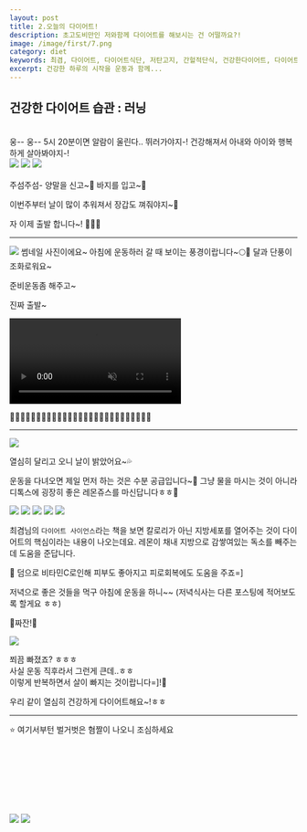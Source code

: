 ```yaml
---
layout: post
title: 2.오늘의 다이어트!
description: 초고도비만인 저와함께 다이어트를 해보시는 건 어떨까요?!
image: /image/first/7.png
category: diet
keywords: 최겸, 다이어트, 다이어트식단, 저탄고지, 간헐적단식, 건강한다이어트, 다이어트과학, 과학적 다이어트
excerpt: 건강한 하루의 시작을 운동과 함께...
---
```


<h2 class="posth2"> 건강한 다이어트 습관 : 러닝 </h2>

<br>
웅-- 웅-- 5시 20분이면 알람이 울린다..  
뛰러가야지-! 건강해져서 아내와 아이와 행복하게 살아봐야지-!

<div class="vertical_group">
    <img class="vertical" src="/image/first/4.png">
    <img class="vertical" src="/image/first/5.png">
    <img class="vertical" src="/image/first/6.png">
</div>
<br>
주섬주섬- 양말을 신고~🧦 바지를 입고~👖

이번주부터 날이 많이 추워져서 장갑도 껴줘야지~🧤

자 이제 출발 합니다~! 🏃‍♂️🏃

<hr>

<img class="vertical" src="/image/first/7.png">
썸네일 사진이에요~   
아침에 운동하러 갈 때 보이는 풍경이랍니다~🌕🍂  
달과 단풍이 조화로워요~

준비운동좀 해주고~

진짜 출발~

<video src="/image/first/8.mp4" type="mp4" autoplay loop muted>
</video>

🏃‍♂️🏃🏃‍♂️🏃🏃‍♂️🏃🏃‍♂️🏃🏃‍♂️🏃🏃‍♂️🏃🏃‍♂️🏃🏃‍♂️🏃🏃‍♂️🏃

<hr>

<img class="vertical" src="/image/first/9.png">

열심히 달리고 오니 날이 밝았어요~💦

운동을 다녀오면 제일 먼저 하는 것은 수분 공급입니다~🐬
그냥 물을 마시는 것이 아니라 디톡스에 굉장히 좋은 레몬쥬스를 마신답니다ㅎㅎ🍋

<div class="vertical_group">
    <img class="vertical" src="/image/first/10.png">
    <img class="vertical" src="/image/first/11.png">
    <img class="vertical" src="/image/first/12.png">
    <img class="vertical" src="/image/first/13.png">
    <img class="vertical" src="/image/first/14.png"> 
</div>

최겸님의 `다이어트 사이언스`라는 책을 보면 칼로리가 아닌 지방세포를 열어주는 것이 다이어트의 핵심이라는 내용이 나오는데요.
레몬이 채내 지방으로 감쌓여있는 독소를 빼주는데 도움을 준답니다.

🎁 덤으로 비타민C로인해 피부도 좋아지고 피로회복에도 도움을 주죠=]

저녁으로 좋은 것들을 먹구 아침에 운동을 하니~~
(저녁식사는 다른 포스팅에 적어보도록 할게요 ㅎㅎ)

🌟짜잔!🌟

<img class="vertical" src="/image/first/15.png">

쬐끔 빠졌죠? ㅎㅎㅎ  
사실 운동 직후라서 그런게 큰데..ㅎㅎ  
이렇게 반복하면서 살이 빠지는 것이랍니다=]!🥰

우리 같이 열심히 건강하게 다이어트해요~!ㅎㅎ

<hr>

⭐️ 여기서부턴 벌거벗은 <span class="highlight">혐짤</span>이 나오니 조심하세요
<br>
<br>
<br>
<br>
<br>
<br>
<br>
<br>

<div class="photo_list">
<img class="one" src="/image/first/16.png">
<img class="two" src="/image/first/17.png">
</div>

<br>
